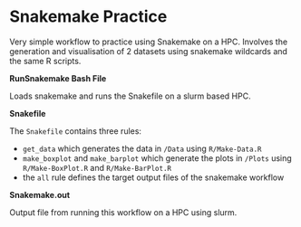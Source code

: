 # Snakemake Practice
Very simple workflow to practice using Snakemake on a HPC. Involves the generation and visualisation of 2 datasets using snakemake wildcards and the same R scripts.

**RunSnakemake Bash File**

Loads snakemake and runs the Snakefile on a slurm based HPC.

**Snakefile**

The `Snakefile` contains three rules: 
- `get_data` which generates the data in `/Data` using `R/Make-Data.R`
- `make_boxplot` and `make_barplot` which generate the plots in `/Plots` using `R/Make-BoxPlot.R` and `R/Make-BarPlot.R`
- the `all` rule defines the target output files of the snakemake workflow

**Snakemake.out**

Output file from running this workflow on a HPC using slurm.
